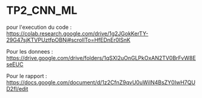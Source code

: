 # TP2_CNN_ML

pour l'execution du code : https://colab.research.google.com/drive/1g2JGokKerTY-29G47sjKTVPUztfpOBNj#scrollTo=HfEDnEr0lSnK

Pour les donnees : https://drive.google.com/drive/folders/1qSXl2uOnGLPkOxAN2TV0BrFvW8EseEUC

Pour le rapport : https://docs.google.com/document/d/1z2CfnZ9qvU0uWiIN4BsZY0IwH7QUD2fI/edit